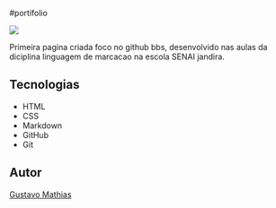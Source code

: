 #portifolio

![](./Captura%20de%20Tela%202025-02-24%20às%2010.12.36.png)

Primeira pagina criada foco no github bbs, desenvolvido nas aulas da diciplina linguagem de marcacao na escola SENAI jandira.

## Tecnologias 
* HTML
* CSS
* Markdown
* GitHub
* Git

## Autor
[Gustavo Mathias](linkedn)
